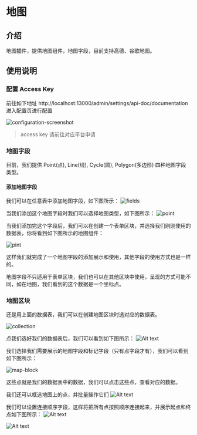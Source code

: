 # 地图

## 介绍

地图插件，提供地图组件，地图字段，目前支持高德、谷歌地图。

## 使用说明

### 配置 Access Key

前往如下地址 http://localhost:13000/admin/settings/api-doc/documentation 进入配置页进行配置

![configuration-screenshot](./static/configuration.png)

> access key 请前往对应平台申请

### 地图字段

目前，我们提供 Point(点), Line(线), Cycle(圆), Polygon(多边形) 四种地图字段类型。

#### 添加地图字段

我们可以在任意表中添加地图字段，如下图所示：
![fields](./static/fields.png)

当我们添加这个地图字段时我们可以选择地图类型，如下图所示：
![point](./static/point.png)

当我们添加完这个字段后，我们可以在创建一个表单区块，并选择我们刚刚使用的数据表，你将看到如下图所示的地图组件：

![pint](./static/form.png)

这样我们就完成了一个地图字段的添加展示和使用，其他字段的使用方式也是一样的。

地图字段不只适用于表单区块，我们也可以在其他区块中使用，呈现的方式可能不同，如在地图，我们看到的这个数据是一个坐标点。

### 地图区块

还是用上面的数据表，我们可以在创建地图区块时选对应的数据表。

![collection](./static/block.png)

点我们选好我们的数据表后，我们可以看到如下图所示：
![Alt text](./static/block-option.png)

我们选择我们需要展示的地图字段和标记字段（只有点字段才有），我们可以看到如下图所示：

![map-block](./static/map-block.png)

这些点就是我们的数据表中的数据，我们可以点击这些点，查看对应的数据。

我们还可以框选地图上的点，并批量操作它们
![Alt text](./static/selection.png)

我们可以设置连接顺序字段，这样将把所有点按照顺序连接起来，并展示起点和终点如下图所示：
![Alt text](./static/options.png)

![Alt text](./static/point-connecting.png)

